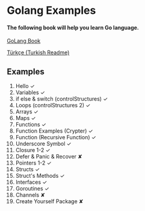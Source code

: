 # Golang Examples
#### The following book will help you learn Go language.
[GoLang Book](https://www.golang-book.com/books/intro)


[Türkçe (Turkish Readme)](https://github.com/alameddince/golangExamples/blob/master/README-tr-TR.md)
## Examples

1. Hello ✓
2. Variables ✓
3. if else & switch (controlStructures) ✓
4. Loops (controlStructures 2) ✓
5. Arrays ✓
6. Maps ✓
7. Functions ✓
8. Function Examples (Crypter) ✓
9. Function (Recursive Function) ✓
10. Underscore Symbol ✓
11. Closure 1-2 ✓
12. Defer & Panic & Recover ✘
13. Pointers 1-2 ✓
14. Structs ✓
15. Struct's Methods ✓
16. Interfaces ✓
17. Goroutines ✓
18. Channels ✘
19. Create Yourself Package ✘
